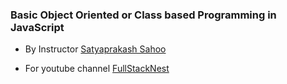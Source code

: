 ### Basic Object Oriented or Class based Programming in JavaScript

- By Instructor [Satyaprakash Sahoo](https://www.linkedin.com/in/satyaprakash-sahoo/)

- For youtube channel <a href="https://www.youtube.com/@fullstacknest" target="_blank">FullStackNest</a>